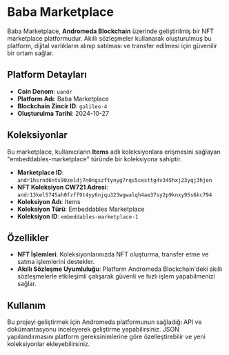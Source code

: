 # Baba Marketplace

Baba Marketplace, **Andromeda Blockchain** üzerinde geliştirilmiş bir NFT marketplace platformudur. Akıllı sözleşmeler kullanarak oluşturulmuş bu platform, dijital varlıkların alınıp satılması ve transfer edilmesi için güvenilir bir ortam sağlar.

## Platform Detayları
- **Coin Denom**: `uandr`
- **Platform Adı**: Baba Marketplace
- **Blockchain Zincir ID**: `galileo-4`
- **Oluşturulma Tarihi**: 2024-10-27

## Koleksiyonlar
Bu marketplace, kullanıcıların **Items** adlı koleksiyonlara erişmesini sağlayan "embeddables-marketplace" türünde bir koleksiyona sahiptir.

- **Marketplace ID**: `andr1hsrnd6nts90zeldj7n0ngszftynyg7rqs5cesttg4v345hxj23yqj3hjen`
- **NFT Koleksiyon CW721 Adresi**: `andr13kel5745ah0fzff9t4yy6njqu323wgwalqh4ae37sy2p9knxy95s6kc794`
- **Koleksiyon Adı**: Items
- **Koleksiyon Türü**: Embeddables Marketplace
- **Koleksiyon ID**: `embeddables-marketplace-1`

## Özellikler
- **NFT İşlemleri**: Koleksiyonlarınızda NFT oluşturma, transfer etme ve satma işlemlerini destekler.
- **Akıllı Sözleşme Uyumluluğu**: Platform Andromeda Blockchain'deki akıllı sözleşmelerle etkileşimli çalışarak güvenli ve hızlı işlem yapabilmenizi sağlar.

## Kullanım
Bu projeyi geliştirmek için Andromeda platformunun sağladığı API ve dokümantasyonu inceleyerek geliştirme yapabilirsiniz. JSON yapılandırmasını platform gereksinimlerine göre özelleştirebilir ve yeni koleksiyonlar ekleyebilirsiniz.
